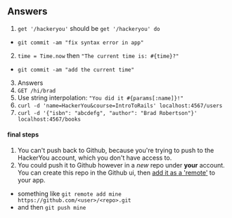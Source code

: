 ## Answers

1. `get '/hackeryou'` should be `get '/hackeryou' do`
  * `git commit -am "fix syntax error in app"`
2. `time = Time.now` then `"The current time is: #{time}?"`
  * `git commit -am "add the current time"`
3. Answers
  1. `GET /hi/brad`
  2. Use string interpolation: `"You did it #{params[:name]}!"`
4. `curl -d 'name=HackerYou&course=IntroToRails' localhost:4567/users`
5. `curl -d '{"isbn": "abcdefg", "author": "Brad Robertson"}' localhost:4567/books`

#### final steps
1. You can't push back to Github, because you're trying to push to the HackerYou account, which you don't have access to.
2. You could push it to Github however in a *new* repo under **your** account. You can create this repo in the Github ui, then [add it as a 'remote'](https://help.github.com/articles/adding-a-remote) to your app.
  * something like `git remote add mine https://github.com/<user>/<repo>.git`
  * and then `git push mine`
